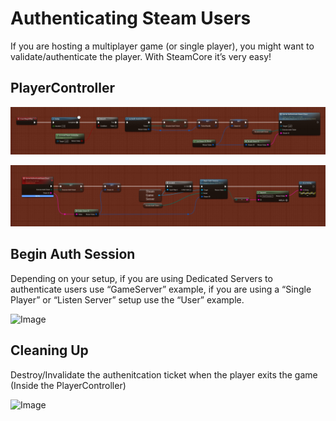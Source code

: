 # Authenticating Steam Users 

If you are hosting a multiplayer game (or single player), you might want to validate/authenticate the player. With SteamCore it’s very easy!

## PlayerController
![Image](../../../static/img/1_auth.jpg)

![Image](../../../static/img/2_auth.jpg)

## Begin Auth Session
Depending on your setup, if you are using Dedicated Servers to authenticate users use “GameServer” example, if you are using a “Single Player” or “Listen Server” setup use the “User” example.

![Image](https://eeldev.com/wp-content/uploads/2020/12/56557582ebd0729ae59b2ae335a720d8.png)

## Cleaning Up
Destroy/Invalidate the authenitcation ticket when the player exits the game (Inside the PlayerController)

![Image](https://eeldev.com/wp-content/uploads/2020/02/cleanup.png)